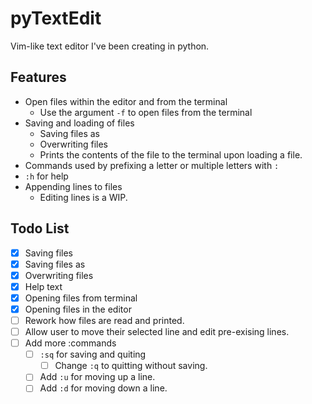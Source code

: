 # pyTextEdit
Vim-like text editor I've been creating in python.

## Features
* Open files within the editor and from the terminal
  * Use the argument `-f` to open files from the terminal
* Saving and loading of files
  * Saving files as
  * Overwriting files
  * Prints the contents of the file to the terminal upon loading a file.
*  Commands used by prefixing a letter or multiple letters with `:`
  * `:h` for help 
* Appending lines to files
  * Editing lines is a WIP. 

## Todo List
- [x] Saving files
- [x] Saving files as
- [x] Overwriting files
- [x] Help text
- [x] Opening files from terminal
- [x] Opening files in the editor  
- [ ] Rework how files are read and printed.
- [ ] Allow user to move their selected line and edit pre-exising lines.
- [ ] Add more :commands
  - [ ] `:sq` for saving and quiting
    - [ ] Change `:q` to quitting without saving.
  - [ ] Add `:u` for moving up a line.
  - [ ] Add `:d` for moving down a line.
